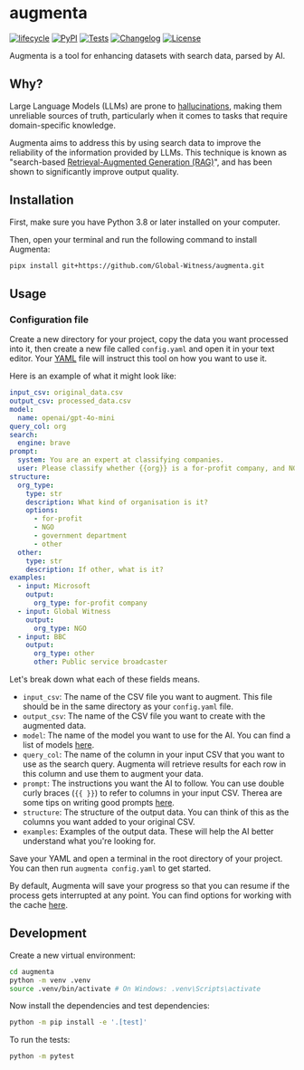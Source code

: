 # augmenta

[![lifecycle](https://img.shields.io/badge/lifecycle-experimental-orange.svg)](https://www.tidyverse.org/lifecycle/#experimental)
[![PyPI](https://img.shields.io/pypi/v/augmenta.svg)](https://pypi.org/project/augmenta/)
[![Tests](https://github.com/Global-Witness/augmenta/actions/workflows/test.yml/badge.svg)](https://github.com/Global-Witness/augmenta/actions/workflows/test.yml)
[![Changelog](https://img.shields.io/github/v/release/Global-Witness/augmenta?include_prereleases&label=changelog)](https://github.com/Global-Witness/augmenta/releases)
[![License](https://img.shields.io/badge/license-Apache%202.0-blue.svg)](https://github.com/Global-Witness/augmenta/blob/main/LICENSE)

Augmenta is a tool for enhancing datasets with search data, parsed by AI.

## Why?

Large Language Models (LLMs) are prone to [hallucinations](https://en.wikipedia.org/wiki/Hallucination_(artificial_intelligence)), making them unreliable sources of truth, particularly when it comes to tasks that require domain-specific knowledge.

Augmenta aims to address this by using search data to improve the reliability of the information provided by LLMs. This technique is known as "search-based [Retrieval-Augmented Generation (RAG)](https://en.wikipedia.org/wiki/Retrieval-augmented_generation)", and has been shown to significantly improve output quality.

## Installation

First, make sure you have Python 3.8 or later installed on your computer.

Then, open your terminal and run the following command to install Augmenta:

```bash
pipx install git+https://github.com/Global-Witness/augmenta.git
```

## Usage

### Configuration file

Create a new directory for your project, copy the data you want processed into it, then create a new file called `config.yaml` and open it in your text editor. Your [YAML](https://en.wikipedia.org/wiki/YAML) file will instruct this tool on how you want to use it.

Here is an example of what it might look like:

```yaml
input_csv: original_data.csv
output_csv: processed_data.csv
model:
  name: openai/gpt-4o-mini
query_col: org
search:
  engine: brave
prompt:
  system: You are an expert at classifying companies.
  user: Please classify whether {{org}} is a for-profit company, and NGO, a government department, or something else.
structure:
  org_type:
    type: str
    description: What kind of organisation is it?
    options:
      - for-profit
      - NGO
      - government department
      - other
  other:
    type: str
    description: If other, what is it?
examples:
  - input: Microsoft
    output:
      org_type: for-profit company
  - input: Global Witness
    output:
      org_type: NGO
  - input: BBC
    output:
      org_type: other
      other: Public service broadcaster
```

Let's break down what each of these fields means.

- `input_csv`: The name of the CSV file you want to augment. This file should be in the same directory as your `config.yaml` file.
- `output_csv`: The name of the CSV file you want to create with the augmented data.
- `model`: The name of the model you want to use for the AI. You can find a list of models [here](https://docs.litellm.ai/docs/providers).
- `query_col`: The name of the column in your input CSV that you want to use as the search query. Augmenta will retrieve results for each row in this column and use them to augment your data.
- `prompt`: The instructions you want the AI to follow. You can use double curly braces (`{{ }}`) to refer to columns in your input CSV. Therea are some tips on writing good prompts [here](docs/prompt.md).
- `structure`: The structure of the output data. You can think of this as the columns you want added to your original CSV.
- `examples`: Examples of the output data. These will help the AI better understand what you're looking for.

Save your YAML and open a terminal in the root directory of your project. You can then run `augmenta config.yaml` to get started.

By default, Augmenta will save your progress so that you can resume if the process gets interrupted at any point. You can find options for working with the cache [here](docs/cache.md).

## Development

Create a new virtual environment:

```bash
cd augmenta
python -m venv .venv
source .venv/bin/activate # On Windows: .venv\Scripts\activate
```

Now install the dependencies and test dependencies:

```bash
python -m pip install -e '.[test]'
```

To run the tests:

```bash
python -m pytest
```
